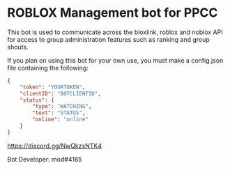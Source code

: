 # ROBLOX Management bot for PPCC

This bot is used to communicate across the bloxlink, roblox and noblox API for access to group administration features such as ranking and group shouts.

If you plan on using this bot for your own use, you must make a config.json file containing the following:

```json
{
    "token": "YOURTOKEN",
    "clientID": "BOTCLIENTID",
    "status": {
        "type": "WATCHING",
        "text": "STATUS",
        "online": "online"
    }
}
```
https://discord.gg/NwQkzsNTK4

Bot Developer: mod#4165